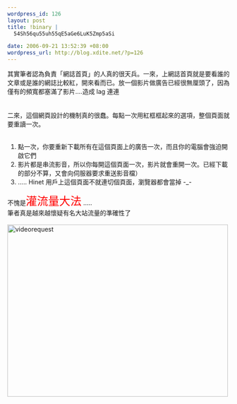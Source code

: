 ```yaml
--- 
wordpress_id: 126
layout: post
title: !binary |
  54Sh56qu55uh55qE5aGe6LuK5Zmp5aSi

date: 2006-09-21 13:52:39 +08:00
wordpress_url: http://blog.xdite.net/?p=126
---
```

其實筆者認為負責「網誌首頁」的人真的很天兵。一來，上網誌首頁就是要看誰的文章或是誰的網誌比較紅，開來看而已。放一個影片做廣告已經很無厘頭了，因為僅有的頻寬都塞滿了影片....造成 lag 連連<br /><br /><br />二來，這個網頁設計的機制真的很蠢。每點一次用紅框框起來的選項，整個頁面就要重讀一次。<br /><br />
<ol>
    <li>點一次，你要重新下載所有在這個頁面上的廣告一次，而且你的電腦會強迫開啟它們</li>
    <li>影片都是串流影音，所以你每開這個頁面一次，影片就會重開一次。已經下載的部分不算，又會向伺服器要求重送影音檔）</li>
    <li>..... Hinet 用戶上這個頁面不就連切個頁面，瀏覽器都會當掉 -_-<br /></li>
</ol>
不愧是<span style="color: rgb(255, 0, 0); font-size: 180%;">灌流量大法</span> .....<br />筆者真是越來越懷疑有名大站流量的準確性了<br /><br /><a title="Photo Sharing" href="http://www.flickr.com/photos/14765209@N00/248407855/"><img width="500" height="390" alt="videorequest" src="http://static.flickr.com/91/248407855_8c23181c0a.jpg" /></a>
